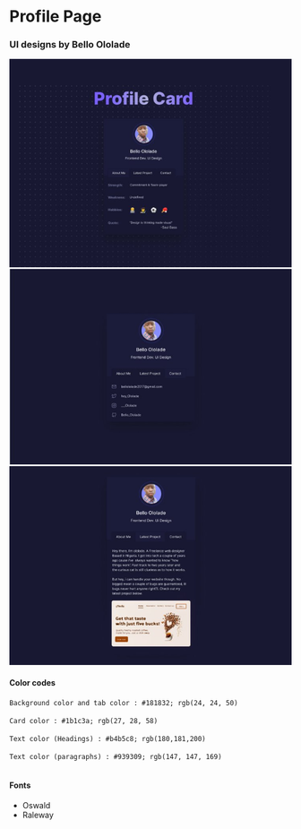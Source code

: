 # Profile Page 

### UI designs by Bello Ololade
<img src="./images/profile-page-1.jpg"  alt="Profile Page 1">

<img src="./images/profile-page-2.jpg"  alt="Profile Page 1">

<img src="./images/profile-page-3.jpg"  alt="Profile Page 1">

#### Color codes
```
Background color and tab color : #181832; rgb(24, 24, 50)

Card color : #1b1c3a; rgb(27, 28, 58)

Text color (Headings) : #b4b5c8; rgb(180,181,200)

Text color (paragraphs) : #939309; rgb(147, 147, 169)


```

#### Fonts
- Oswald
- Raleway
